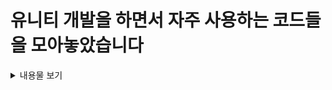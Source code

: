 # 유니티 개발을 하면서 자주 사용하는 코드들을 모아놓았습니다

<details>
<summary>내용물 보기</summary>

> <details>
> <summary> FSM</summary>
> </detials>
>
>
> <details>
> <summary> Pool</summary>
>>  * IPoolable : 객체를 Pool에 담기위해 필수로 구현해야하는 인터페이스입니다.
>> 
> </detials>
>
>   
> <details>
> <summary> UI ToolKit</summary>
> </detials>

</details>
